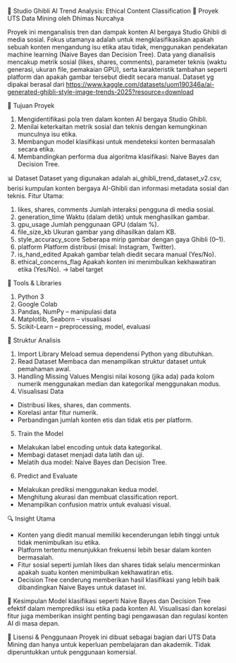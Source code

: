 🎥 Studio Ghibli AI Trend Analysis: Ethical Content Classification
📁 Proyek UTS Data Mining oleh Dhimas Nurcahya

Proyek ini menganalisis tren dan dampak konten AI bergaya Studio Ghibli di media sosial. Fokus utamanya adalah untuk mengklasifikasikan apakah sebuah konten mengandung isu etika atau tidak, menggunakan pendekatan machine learning (Naive Bayes dan Decision Tree). Data yang dianalisis mencakup metrik sosial (likes, shares, comments), parameter teknis (waktu generasi, ukuran file, pemakaian GPU), serta karakteristik tambahan seperti platform dan apakah gambar tersebut diedit secara manual. Dataset yg dipakai berasal dari https://www.kaggle.com/datasets/uom190346a/ai-generated-ghibli-style-image-trends-2025?resource=download

📌 Tujuan Proyek
1. Mengidentifikasi pola tren dalam konten AI bergaya Studio Ghibli.
2. Menilai keterkaitan metrik sosial dan teknis dengan kemungkinan munculnya isu etika.
3. Membangun model klasifikasi untuk mendeteksi konten bermasalah secara etika.
4. Membandingkan performa dua algoritma klasifikasi: Naive Bayes dan Decision Tree.

📊 Dataset
Dataset yang digunakan adalah ai_ghibli_trend_dataset_v2.csv, berisi kumpulan konten bergaya AI-Ghibli dan informasi metadata sosial dan teknis.
Fitur Utama:
1. likes, shares, comments
Jumlah interaksi pengguna di media sosial.
2. generation_time	Waktu (dalam detik)
untuk menghasilkan gambar.
3. gpu_usage
Jumlah penggunaan GPU (dalam %).
4. file_size_kb
Ukuran gambar yang dihasilkan dalam KB.
5. style_accuracy_score
Seberapa mirip gambar dengan gaya Ghibli (0–1).
6. platform
Platform distribusi (misal: Instagram, Twitter).
7. is_hand_edited
Apakah gambar telah diedit secara manual (Yes/No).
8. ethical_concerns_flag
Apakah konten ini menimbulkan kekhawatiran etika (Yes/No). → label target

🧰 Tools & Libraries
1. Python 3
2. Google Colab
3. Pandas, NumPy – manipulasi data
4. Matplotlib, Seaborn – visualisasi
5. Scikit-Learn – preprocessing, model, evaluasi

📁 Struktur Analisis
1. Import Library
Meload semua dependensi Python yang dibutuhkan.
2. Read Dataset
Membaca dan menampilkan struktur dataset untuk pemahaman awal.
3. Handling Missing Values
Mengisi nilai kosong (jika ada) pada kolom numerik menggunakan median dan kategorikal menggunakan modus.
4. Visualisasi Data
- Distribusi likes, shares, dan comments.
- Korelasi antar fitur numerik.
- Perbandingan jumlah konten etis dan tidak etis per platform.
5. Train the Model
- Melakukan label encoding untuk data kategorikal.
- Membagi dataset menjadi data latih dan uji.
- Melatih dua model: Naive Bayes dan Decision Tree.
6. Predict and Evaluate
- Melakukan prediksi menggunakan kedua model.
- Menghitung akurasi dan membuat classification report.
- Menampilkan confusion matrix untuk evaluasi visual.

🔍 Insight Utama
- Konten yang diedit manual memiliki kecenderungan lebih tinggi untuk tidak menimbulkan isu etika.
- Platform tertentu menunjukkan frekuensi lebih besar dalam konten bermasalah.
- Fitur sosial seperti jumlah likes dan shares tidak selalu mencerminkan apakah suatu konten menimbulkan kekhawatiran etis.
- Decision Tree cenderung memberikan hasil klasifikasi yang lebih baik dibandingkan Naive Bayes untuk dataset ini.

📌 Kesimpulan
Model klasifikasi seperti Naive Bayes dan Decision Tree efektif dalam memprediksi isu etika pada konten AI. Visualisasi dan korelasi fitur juga memberikan insight penting bagi pengawasan dan regulasi konten AI di masa depan.

🧾 Lisensi & Penggunaan
Proyek ini dibuat sebagai bagian dari UTS Data Mining dan hanya untuk keperluan pembelajaran dan akademik. Tidak diperuntukkan untuk penggunaan komersial.
